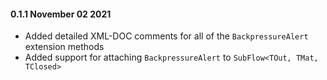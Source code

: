 #### 0.1.1 November 02 2021 ####

* Added detailed XML-DOC comments for all of the `BackpressureAlert` extension methods
* Added support for attaching `BackpressureAlert` to `SubFlow<TOut, TMat, TClosed>`